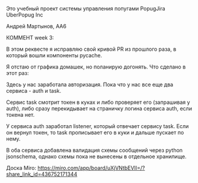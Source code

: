 Это учебный проект системы управления попугами PopugJira UberPopug Inc

Андрей Мартынов, AA6

КОММЕНТ week 3:

В этом реквесте я исправляю свой кривой PR из прошлого раза, в который вошли компоненты pycache.

Я отстаю от графика домашек, но поланирую догонять. Что сделано в этот раз:

Здесь у нас заработала авторизация. Пока что у нас все еще два сервиса - auth и task.

Сервис task смотрит токен в куках и либо проверяет его (запрашивая у auth), либо сразу перекидывает на страничку логина сервиса auth, если токена нет.

У сервиса auth заработал listener, который отвечает сервису task. Если он вернул токен, то task прописывает его в куки и дальше пускает по нему.

В оба сервиса добавлена валидация схемы сообщений через python jsonschema, однако схемы пока не вынесены в отдельное хранилище.

Доска Miro:
    https://miro.com/app/board/uXjVNtbEVlI=/?share_link_id=436752171344
